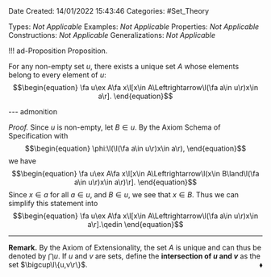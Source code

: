<br />
<br />

Date Created: 14/01/2022 15:43:46
Categories: #Set_Theory

Types: _Not Applicable_
Examples: _Not Applicable_ 
Properties: _Not Applicable_
Constructions: _Not Applicable_
Generalizations: _Not Applicable_

!!! ad-Proposition Proposition.

For any non-empty set $u$, there exists a unique set $A$ whose elements belong to every element of $u$:
    $$\begin{equation}
        \fa u\ex A\fa x\l[x\in A\Leftrightarrow\l(\fa a\in u\r)x\in a\r].
    \end{equation}$$

--- admonition

_Proof._ Since $u$ is non-empty, let $B\in u$. By the Axiom Schema of Specification with
    $$\begin{equation}
        \phi:\l(\l(\fa a\in u\r)x\in a\r),
    \end{equation}$$
we have
    $$\begin{equation}
        \fa u\ex A\fa x\l[x\in A\Leftrightarrow\l(x\in B\land\l(\fa a\in u\r)x\in a\r)\r].
    \end{equation}$$
Since $x\in a$ for all $a\in u$, and $B\in u$, we see that $x\in B$. Thus we can simplify this statement into
    $$\begin{equation}
        \fa u\ex A\fa x\l[x\in A\Leftrightarrow\l(\fa a\in u\r)x\in a\r].\qedin
    \end{equation}$$
    
---

**Remark.** By the Axiom of Extensionality, the set $A$ is unique and can thus be denoted by $\bigcap u$. If $u$ and $v$ are sets, define the **intersection of $u$ and $v$** as the set $\bigcup\l\{u,v\r\}$.<span style="float:right;">$\blacklozenge$</span>
